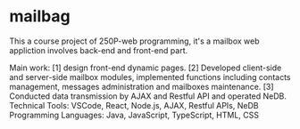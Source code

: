 # mailbag
This a course project of 250P-web programming, it's a mailbox web appliction involves back-end and front-end part.

Main work: [1] design front-end dynamic pages. [2] Developed client-side and server-side mailbox modules, implemented functions including contacts management, messages administration and mailboxes maintenance. [3] Conducted data transmission by AJAX and Restful API and operated NeDB.
Technical Tools: VSCode, React, Node.js, AJAX, Restful APIs, NeDB
Programming Languages: Java, JavaScript, TypeScript, HTML, CSS
